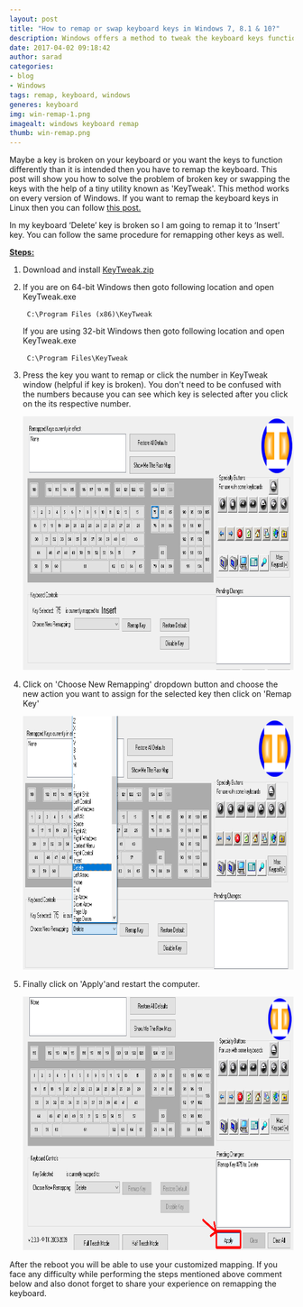 ```yaml
---
layout: post
title: "How to remap or swap keyboard keys in Windows 7, 8.1 & 10?"
description: Windows offers a method to tweak the keyboard keys functionality through use of registry. There are also several graphical tools to perform this operation. You can follow these steps to remap your keyboard in Windows.
date: 2017-04-02 09:18:42
author: sarad
categories:
- blog
- Windows
tags: remap, keyboard, windows
generes: keyboard
img: win-remap-1.png
imagealt: windows keyboard remap
thumb: win-remap.png
---
```


 Maybe a key is broken on your keyboard or you want the keys to function differently than it is intended then you have to remap the keyboard. This post will show you how to solve the problem of broken key or swapping the keys with the help of a tiny utility known as 'KeyTweak'. This method works on every version of Windows. If you want to remap the keyboard keys in Linux then you can follow <a href="/blog/linux/remap-key-in-linux"> this post.</a>  <!--more-->

In my keyboard ‘Delete’ key is broken so I am going to remap it to ‘Insert’ key. You can follow the same procedure for remapping other keys as well.

<u><b>Steps:</b></u>
1. Download and install <a href="/assets/files/KeyTweak.zip">KeyTweak.zip</a>

2. If you are on 64-bit Windows then goto following location and open KeyTweak.exe

		C:\Program Files (x86)\KeyTweak

	If you are using 32-bit Windows then goto following location and open KeyTweak.exe

		C:\Program Files\KeyTweak

3. Press the key you want to remap or click the number in KeyTweak window (helpful if key is broken). You don't need to be confused with the numbers because you can see which key is selected after you click on the its respective number.

	<img src="/assets/img/blog/win-remap-2.png" width="850" height="450" alt="Insert Key">

4. Click on 'Choose New Remapping' dropdown button and choose the new action you want to assign for the selected key then click on 'Remap Key'

	<img src="/assets/img/blog/win-remap-3.png" width="850" height="450" alt="Delete action">

5. Finally click on 'Apply'and restart the computer.

	<img src="/assets/img/blog/win-remap-5.png" width="850" height="450" alt="apply">

After the reboot you will be able to use your customized mapping. If you face any difficulty while performing the steps mentioned above comment below and also donot forget to share your experience on remapping the keyboard.